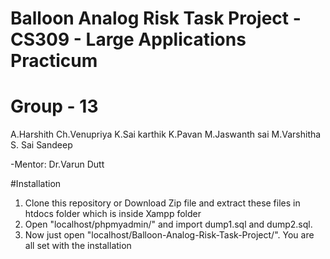 # Balloon Analog Risk Task Project - CS309 - Large Applications Practicum
# Group - 13
A.Harshith
Ch.Venupriya
K.Sai karthik
K.Pavan
M.Jaswanth sai
M.Varshitha
S. Sai Sandeep

-Mentor: Dr.Varun Dutt

#Installation
1) Clone this repository or Download Zip file and extract these files in htdocs folder which is inside Xampp folder
2) Open "localhost/phpmyadmin/" and import dump1.sql and dump2.sql.
3) Now just open "localhost/Balloon-Analog-Risk-Task-Project/". You are all set with the installation
